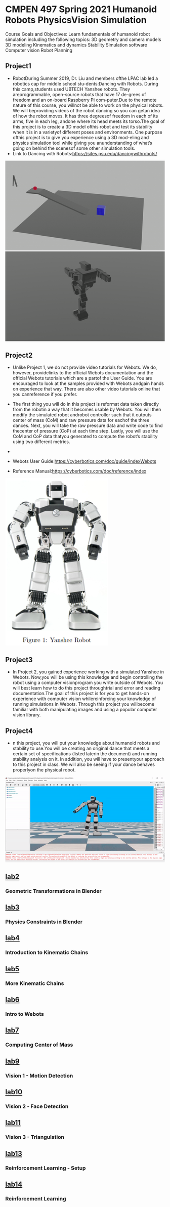 # CMPEN 497 Spring 2021 Humanoid Robots PhysicsVision Simulation




Course Goals and Objectives:
Learn fundamentals of humanoid robot simulation including the following topics:
3D geometry and camera models
3D modeling
Kinematics and dynamics
Stability
Simulation software
Computer vision
Robot Planning

## Project1
- RobotDuring  Summer  2019,  Dr.   Liu  and  members  ofthe LPAC lab led a robotics cap for middle school stu-dents:Dancing with Robots.  During this camp,students  used  UBTECH  Yanshee  robots.   They  areprogrammable,  open-source  robots  that  have  17  de-grees of freedom and an on-board Raspberry Pi com-puter.Due to the remote nature of this course, you willnot be able to work on the physical robots.  We will beproviding videos of the robot dancing so you can getan idea of how the robot moves.  It has three degreesof freedom in each of its arms,  five in each leg,  andone where its head meets its torso.The goal of this project is to create a 3D model ofthis robot and test its stability when it is in a varietyof different poses and environments.  One purpose ofthis project is to give you experience using a 3D mod-eling and physics simulation tool while giving you anunderstanding of what’s going on behind the scenesof some other simulation tools.
- Link to Dancing with Robots:https://sites.psu.edu/dancingwithrobots/

![](project1_1.gif)
![](project1_2.gif)
## Project2

- Unlike Project 1, we do not provide video tutorials for Webots.  We do, however, providelinks to the official Webots documentation and the official Webots tutorials which are a partof the User Guide.  You are encouraged to look at the samples provided with Webots andgain hands on experience that way.  There are also other video tutorials online that you canreference if you prefer.

- The first thing you will do in this project is reformat data taken directly from the robotin a way that it becomes usable by Webots.  You will then modify the simulated robot androbot controller such that it outputs center of mass (CoM) and raw pressure data for eachof the three dances.  Next, you will take the raw pressure data and write code to find thecenter of pressure (CoP) at each time step.  Lastly, you will use the CoM and CoP data thatyou generated to compute the robot’s stability using two different metrics.
- 
- Webots User Guide:https://cyberbotics.com/doc/guide/indexWebots 
- Reference Manual:https://cyberbotics.com/doc/reference/index

![](project2.PNG)

## Project3

- In Project 2, you gained experience working with a simulated Yanshee in Webots.  Now,you will be using this knowledge and begin controlling the robot using a computer visionprogram you write outside of Webots.  You will best learn how to do this project throughtrial and error and reading documentation.The goal of this project is for you to get hands-on experience with computer vision whilereinforcing your knowledge of running simulations in Webots.  Through this project you willbecome familiar with both manipulating images and using a popular computer vision library.


## Project4
- n this project, you will put your knowledge about humanoid robots and stability to use.You will be creating an original dance that meets a certain set of specifications (listed laterin the document) and running stability analysis on it.  In addition, you will have to presentyour approach to this project in class.  We will also be seeing if your dance behaves properlyon the physical robot.

![](project4.gif)

## [lab2](lab2)
### Geometric Transformations in Blender

## [lab3](lab3)
### Physics Constraints in Blender

## [lab4](lab4)
### Introduction to Kinematic Chains

## [lab5](lab5)
### More Kinematic Chains

## [lab6](lab6)
### Intro to Webots

## [lab7](lab7)
### Computing Center of Mass

## [lab9](lab9)
### Vision 1 - Motion Detection

## [lab10](lab11)
### Vision 2 - Face Detection

## [lab11](lab11)
### Vision 3 - Triangulation

## [lab13](lab13)
### Reinforcement Learning - Setup

## [lab14](lab14)
### Reinforcement Learning


